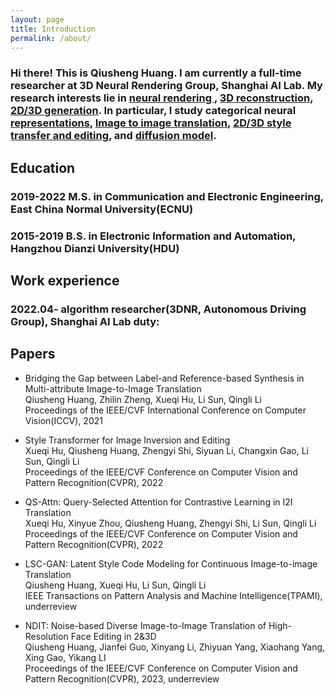 ```yaml
---
layout: page
title: Introduction
permalink: /about/
---
```

### Hi there! This is Qiusheng Huang. I am currently a full-time researcher at 3D Neural Rendering Group, Shanghai AI Lab. My research interests lie in <u> neural rendering </u>, <u>3D reconstruction</u>, <u>2D/3D generation</u>. In particular, I study categorical neural <u>representations</u>, <u>Image to image translation</u>, <u>2D/3D style transfer and editing</u>, and <u>diffusion model</u>.

## Education

### 2019-2022    M.S. in Communication and Electronic Engineering, East China Normal University(ECNU)

### 2015-2019 B.S. in Electronic Information and Automation, Hangzhou Dianzi University(HDU)

## Work experience

### 2022.04-  algorithm researcher(3DNR, Autonomous Driving Group), Shanghai AI Lab  duty:

## Papers

- Bridging the Gap between Label-and Reference-based Synthesis in Multi-attribute Image-to-Image Translation  
    Qiusheng Huang, Zhilin Zheng, Xueqi Hu, Li Sun, Qingli Li  
    Proceedings of the IEEE/CVF International Conference on Computer Vision(ICCV), 2021

- Style Transformer for Image Inversion and Editing  
    Xueqi Hu, Qiusheng Huang, Zhengyi Shi, Siyuan Li, Changxin Gao, Li Sun, Qingli Li  
    Proceedings of the IEEE/CVF Conference on Computer Vision and Pattern Recognition(CVPR), 2022

- QS-Attn: Query-Selected Attention for Contrastive Learning in I2I Translation  
    Xueqi Hu, Xinyue Zhou, Qiusheng Huang, Zhengyi Shi, Li Sun, Qingli Li  
    Proceedings of the IEEE/CVF Conference on Computer Vision and Pattern Recognition(CVPR), 2022

- LSC-GAN: Latent Style Code Modeling for Continuous Image-to-image Translation  
    Qiusheng Huang, Xueqi Hu, Li Sun, Qingli Li  
    IEEE Transactions on Pattern Analysis and Machine Intelligence(TPAMI), underreview

- NDIT: Noise-based Diverse Image-to-Image Translation of High-Resolution Face Editing in 2&3D  
    Qiusheng Huang, Jianfei Guo, Xinyang Li, Zhiyuan Yang, Xiaohang Yang, Xing Gao, Yikang LI  
    Proceedings of the IEEE/CVF Conference on Computer Vision and Pattern Recognition(CVPR), 2023, underreview

<!-- ### Bold

**This is a context in Bold.**

**这是一段加粗的文字。**

### Italics

*This is a context in italics.*

*这是一段倾斜的文字。*

### Underline

<u>This is a context in Underline.</u>

<u>这是一段加有下划线的文字。</u>

### Strikethrough

~~This is a context in Underline.~~

~~这是一段加有删除线的文字。~~

### Hyperlink

[Homepage](https://github.com/Fentaniao/Liquid)

[Download](https://github.com/Fentaniao/Liquid/releases)

### Quote

> This is a Quote.
>
> This is a Quote, too.

## Code

### Code Block

```html
<!DOCTYPE html>
<html>
    <head>
        <title>Hello, World!</title>
    </head>
    <body>
        <p>This is an example of a simple HTML page with one paragraph.</p>
    </body>
</html>
```

### Inline Code

This is `print("the inline code")`.

## List and Table

### Task List

- [ ] Undo
- [x] Done

### Ordered List

1. First
2. Second

### Unordered List

- Hello, world!
- Hello, world!

### Table

| Matrix |  1   |  2   |  3   |
| :----: | :--: | :--: | :--: |
|   1    |  11  |  12  |  13  |
|   2    |  21  |  22  |  23  |
|   3    |  31  |  32  |  33  |

## Math

Only when you enable `markdown extended syntax` in the setting of Typora, you can see the rendering of this module.

### Formula Block

$$
a x^2 + b x + c = 0
$$

### Inline Formula

Line: $y=ax+b$.

CO~2~ is a kind of gas in the air.

# 🕘 会议记录： 添加事件名称

# 2019-03-02

****
## 与会者

@提及您自己并添加其他人


## 议程
- 会议议程


## 讨论
- 我们实际讨论的内容


## 操作项目

- [ ] 我们来完成这项任务 @某人 -->
